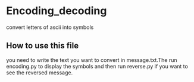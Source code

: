 # Encoding_decoding

convert letters of ascii into symbols

## How to use this file

you need to write the text you want to
convert in message.txt.The run encoding.py
to display the symbols and then run reverse.py
if you want to see the reversed message.


